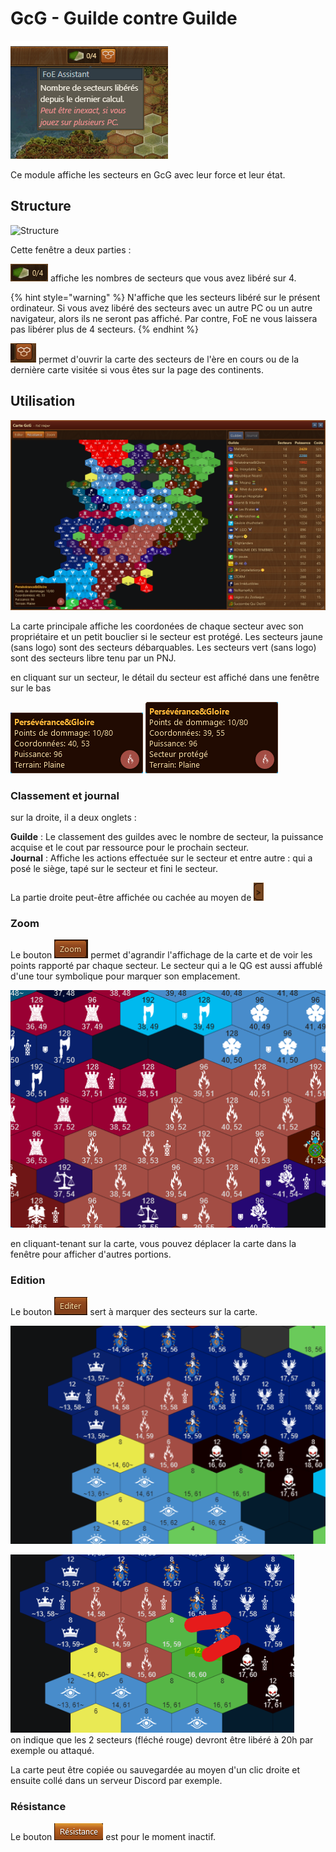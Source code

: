 # GcG - Guilde contre Guilde

![Icône](./.images/MenuGcG.png) 

Ce module affiche les secteurs en GcG avec leur force et leur état.

## Structure

![Structure](./.images/menu_gcg.png)

Cette fenêtre a deux parties :

![](./.images/Liberation.png) affiche les nombres de secteurs que vous avez libéré sur 4. 

{% hint style="warning" %}
N'affiche que les secteurs libéré sur le présent ordinateur. Si vous avez libéré des secteurs avec un autre PC ou un autre navigateur, alors ils ne seront pas affiché. Par contre, FoE ne vous laissera pas libérer plus de 4 secteurs.
{% endhint %}

![](./.images/icon_carte.png) permet d'ouvrir la carte des secteurs de l'ère en cours ou de la dernière carte visitée si vous êtes sur la page des continents.

## Utilisation

![Carte des secteurs](./.images/Carte.png)

La carte principale affiche les coordonées de chaque secteur avec son propriétaire et un petit bouclier si le secteur est protégé.
Les secteurs jaune (sans logo) sont des secteurs débarquables.
Les secteurs vert (sans logo) sont des secteurs libre tenu par un PNJ.

en cliquant sur un secteur, le détail du secteur est affiché dans une fenêtre sur le bas

![Détail d'un secteur](./.images/Detail_secteur.png)
![Détail d'un secteur protégé](./.images/Detail_secteur_proteger.png)

### Classement et journal

sur la droite, il a deux onglets :

**Guilde** : Le classement des guildes avec le nombre de secteur, la puissance acquise et le cout par ressource pour le prochain secteur.<BR>
**Journal** : Affiche les actions effectuée sur le secteur et entre autre : qui a posé le siège, tapé sur le secteur et fini le secteur.

La partie droite peut-être affichée ou cachée au moyen de ![](./.images/cache.png)

### Zoom

Le bouton ![](./.images/zoom.png) permet d'agrandir l'affichage de la carte et de voir les points rapporté par chaque secteur.
Le secteur qui a le QG est aussi affublé d'une tour symbolique pour marquer son emplacement.

![Carte zoomée](./.images/carte_zoom.png)

en cliquant-tenant sur la carte, vous pouvez déplacer la carte dans la fenêtre pour afficher d'autres portions.

### Edition

Le bouton ![](./.images/Editer.png) sert à marquer des secteurs sur la carte.

![Avant le marquage](./.images/edition_1.png)

![Après le marquage](./.images/edition_2.png)<br>
on indique que les 2 secteurs (fléché rouge) devront être libéré à 20h par exemple ou attaqué.

La carte peut être copiée ou sauvegardée au moyen d'un clic droite et ensuite collé dans un serveur Discord par exemple.

### Résistance

Le bouton ![](./.images/resistance.png) est pour le moment inactif.
